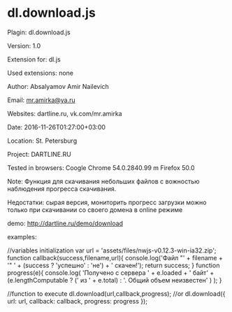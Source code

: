 # dl.download.js

Plagin: dl.download.js

Version: 1.0

Extension for: dl.js

Used extensions: none

Author: Absalyamov Amir Nailevich

Email: mr.amirka@ya.ru

Websites: dartline.ru, vk.com/mr.amirka
	
Date: 2016-11-26T01:27:00+03:00

Location: St. Petersburg

Project: DARTLINE.RU

Tested in browsers: 
Coogle Chrome 54.0.2840.99 m
Firefox 50.0

Note:
Функция для скачивания небольших файлов с вожностью наблюдения прогресса скачивания.

Недостатки:
сырая версия,
мониторить прогресс загрузки можно только при скачивании со своего домена в online режиме

demo: http://dartline.ru/demo/download

examples:
	
//variables initialization
var url = 'assets/files/nwjs-v0.12.3-win-ia32.zip';
function callback(success,filename,url){
	console.log('Файл "' + filename + '" ' + (success ? 'успешно' : 'не') + ' скачен!');
	return success;
}
function progress(e){
	console.log( 'Получено с сервера ' + e.loaded + ' байт' + 
	(e.lengthComputable ? (' из ' + e.total) : '. Общий объем неизвестен' ) );
}

//function to execute
dl.download(url,callback,progress);
//or
dl.download({
	url: url,
	callback: callback,
	progress: progress
});
